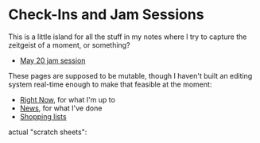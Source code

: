 # Check-Ins and Jam Sessions

This is a little island for all the stuff in my notes where I try to capture the zeitgeist of a moment, or something?

- [May 20 jam session](5e1y8-03bex-6w9e6-7pq56-78ece)

These pages are supposed to be mutable, though I haven't built an editing system real-time enough to make that feasible at the moment:

- [Right Now](84grq-16d12-65bj6-m6bt5-s1h4a), for what I'm up to
- [News](nz7tm-y7ffr-mya5t-gbbhx-bnxyq), for what I've done
- [Shopping lists](t57en-jrq56-4t9wx-mwstt-891gf)

actual "scratch sheets":

